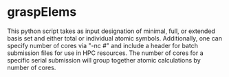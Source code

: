 # graspElems
This python script takes as input designation of minimal, full, or extended basis set and either total or individual atomic symbols. Additionally, one can specify number of cores via "-nc #" and include a header for batch submission files for use in HPC resources. The number of cores for a specific serial submission will group together atomic calculations by number of cores.
